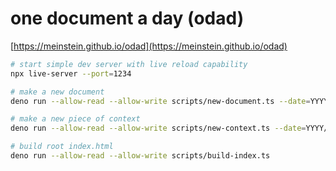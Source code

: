 # one document a day (odad)

[https://meinstein.github.io/odad](https://meinstein.github.io/odad)

```sh
# start simple dev server with live reload capability
npx live-server --port=1234

# make a new document
deno run --allow-read --allow-write scripts/new-document.ts --date=YYYY/MM/DD

# make a new piece of context
deno run --allow-read --allow-write scripts/new-context.ts --date=YYYY/MM/DD

# build root index.html
deno run --allow-read --allow-write scripts/build-index.ts
```
